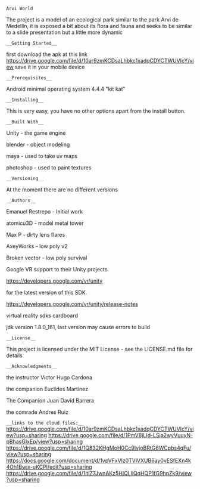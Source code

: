 ```Arvi World ```

The project is a model of an ecological park similar to the park Arvi de Medellín, it is exposed a bit about its flora and fauna and seeks to be similar to a slide presentation but a little more dynamic


```__Getting Started__```

first download the apk at this link https://drive.google.com/file/d/10ar9zmKCDsaLhbkc1xadqCDYCTWUVIcY/view
save it in your mobile device

```__Prerequisites__```

Android minimal operating system 4.4.4 "kit kat"

```__Installing__```

This is very easy, you have no other options apart from the install button.

```__Built With__```

Unity - the game engine

blender - object modeling

maya - used to take uv maps

photoshop - used to paint textures


```__Versioning__```

At the moment there are no different versions

```__Authors__```

Emanuel Restrepo - Initial work

atomicu3D - model metal tower

Max P - dirty lens flares

AxeyWorks - low poly v2 

Broken vector - low poly survival

Google VR support to their Unity projects.

https://developers.google.com/vr/unity 

for the latest version of this SDK.

https://developers.google.com/vr/unity/release-notes

virtual reality sdks cardboard

jdk version 1.8.0_161, last version may cause errors to build

```__License__```

This project is licensed under the MIT License - see the LICENSE.md file for details

```__Acknowledgments__```

the instructor Victor Hugo Cardona

the companion Euclides Martinez

The Companion Juan David Barrera

the comrade Andres Ruiz

```__links to the cloud files:__```
https://drive.google.com/file/d/10ar9zmKCDsaLhbkc1xadqCDYCTWUVIcY/view?usp=sharing
https://drive.google.com/file/d/1PmV8jLId-LSia2wyVuuyN-pBhasGIxEp/view?usp=sharing
https://drive.google.com/file/d/1Q832KHgMoH0Cc9IvjoBRtG6WCpbs4qFu/view?usp=sharing
https://docs.google.com/document/d/1vpVFxVlz0TVlVXUB6ay0vESfEXn4k4Oh1Bwjx-uKCPI/edit?usp=sharing
https://drive.google.com/file/d/1itiZ7JwnAKz5HIQLliQqHQP1fG9hpZk9/view?usp=sharing
